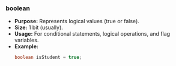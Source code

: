 ### boolean
* **Purpose:** Represents logical values (true or false).
* **Size:** 1 bit (usually).
* **Usage:** For conditional statements, logical operations, and flag variables.
* **Example:**
  ```java
  boolean isStudent = true;
  ```